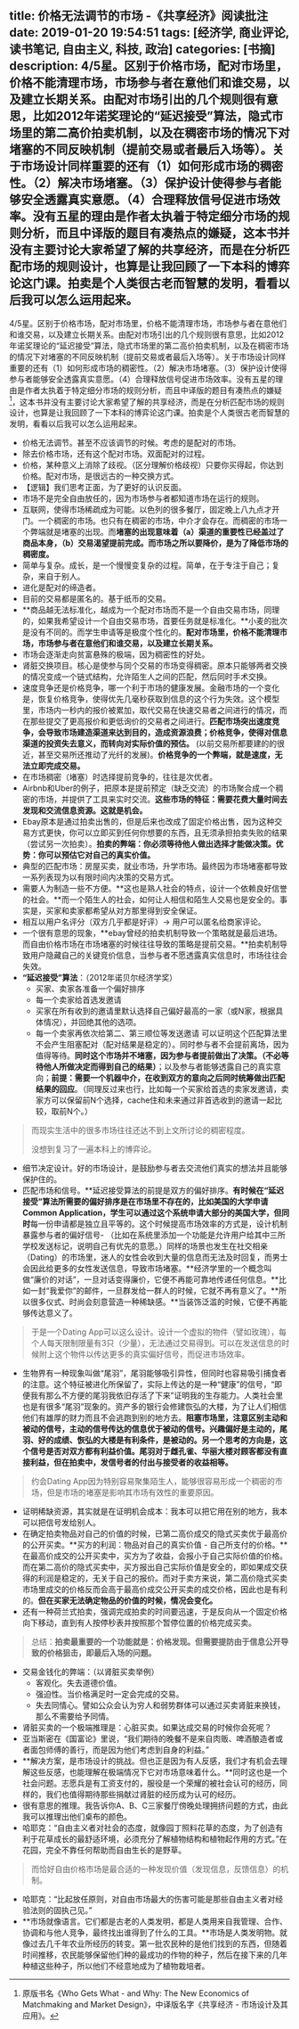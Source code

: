 title: 价格无法调节的市场 -《共享经济》阅读批注
date: 2019-01-20 19:54:51
tags: [经济学, 商业评论, 读书笔记, 自由主义, 科技, 政治]
categories: [书摘]
description: 4/5星。区别于价格市场，配对市场里，价格不能清理市场，市场参与者在意他们和谁交易，以及建立长期关系。由配对市场引出的几个规则很有意思，比如2012年诺奖理论的“延迟接受”算法，隐式市场里的第二高价拍卖机制，以及在稠密市场的情况下对堵塞的不同反映机制（提前交易或者最后入场等）。关于市场设计同样重要的还有（1）如何形成市场的稠密性。（2）解决市场堵塞。（3）保护设计使得参与者能够安全透露真实意愿。（4）合理释放信号促进市场效率。没有五星的理由是作者太执着于特定细分市场的规则分析，而且中译版的题目有凑热点的嫌疑，这本书并没有主要讨论大家希望了解的共享经济，而是在分析匹配市场的规则设计，也算是让我回顾了一下本科的博弈论这门课。拍卖是个人类很古老而智慧的发明，看看以后我可以怎么运用起来。
---

4/5星。区别于价格市场，配对市场里，价格不能清理市场，市场参与者在意他们和谁交易，以及建立长期关系。由配对市场引出的几个规则很有意思，比如2012年诺奖理论的“延迟接受”算法，隐式市场里的第二高价拍卖机制，以及在稠密市场的情况下对堵塞的不同反映机制（提前交易或者最后入场等）。关于市场设计同样重要的还有（1）如何形成市场的稠密性。（2）解决市场堵塞。（3）保护设计使得参与者能够安全透露真实意愿。（4）合理释放信号促进市场效率。没有五星的理由是作者太执着于特定细分市场的规则分析，而且中译版的题目有凑热点的嫌疑[^1]，这本书并没有主要讨论大家希望了解的共享经济，而是在分析匹配市场的规则设计，也算是让我回顾了一下本科的博弈论这门课。拍卖是个人类很古老而智慧的发明，看看以后我可以怎么运用起来。

- 价格无法调节。甚至不应该调节的时候。考虑的是配对的市场。
- 除去价格市场，还有这个配对市场。双面配对的过程。
- 价格，某种意义上消除了歧视。（区分理解价格歧视）只要你买得起，你达到价格。配对市场，是很远古的一种交换方式。
- 【逻辑】我们思考正面，为了更好的认识反面。
- 市场不是完全自由放任的，因为市场参与者都知道市场在运行的规则。
- 互联网，使得市场稀疏成为可能。以色列的很多餐厅，固定晚上八九点才开门。一个稠密的市场。也只有在稠密的市场，中介才会存在。而稠密的市场一个弊端就是堵塞的出现。而**堵塞的出现意味着（a）渠道的重要性已经盖过了商品本身，（b）交易渴望提前完成。而市场之所以要降价，是为了降低市场的稠密度。**
- 简单与复杂。成长，是一个慢慢变复杂的过程。简单，在于专注于自己；复杂，来自于别人。
- 进化是配对的缔造者。
- 目前的交易都是匿名的。基于纸币的交易。
- **商品越无法标准化，越成为一个配对市场而不是一个自由交易市场，同理的，如果我希望设计一个自由交易市场，首要任务就是标准化。**小麦的批次是没有不同的。而学生申请等是极度个性化的。**配对市场里，价格不能清理市场，市场参与者在意他们和谁交易，以及建立长期关系。**
- 市场会逐渐走向贫富悬殊的极端，因为稠密性的好处。
- 肾脏交换项目。核心是使参与同个交易的市场变得稠密。原本只能够两者交换的情况变成一个链式结构，允许陌生人之间的匹配，然后同时手术交换。
- 速度竞争还是价格竞争，哪一个利于市场的健康发展。金融市场的一个变化是，恢复价格竞争，使得优先几毫秒获取到信息的这个行为失效。这个模型里，市场内一秒内的报价被累加，取代交易在快速交易者之间进行的情况，而在那些提交了更高报价和更低询价的交易者之间进行。**匹配市场突出速度竞争，会导致市场建造渠道来达到目的，造成资源浪费；价格竞争，使得对信息渠道的投资失去意义，而转向对实际价值的预估。** (以前交易所都要建的的很近，甚至交易所还推动了光纤的发展)。**价格竞争的一个弊端，就是速度，无法立即完成交易。**
- 在市场稠密（堵塞）时选择提前竞争的，往往是次优者。
- Airbnb和Uber的例子，把原本是提前预定（缺乏交流）的市场聚合成一个稠密的市场，并提供了工具来实时交流。**这些市场的特征：需要花费大量时间去发现和交流信息资源。这就是机会。**
- Ebay原本是通过拍卖出售的，但是后来也改成了固定价格出售，因为这种交易方式更快，你可以立即买到任何你想要的东西，且无须承担拍卖失败的结果（尝试另一次拍卖）。**拍卖的弊端：你必须等待他人做出选择才能做决策。优势：你可以预估它对自己的真实价值。**
- 典型的匹配市场：房屋买卖，就业市场，升学市场。最终因为市场堵塞都导致一系列表现为以有限时间内决策的交易方式。
- 需要人为制造一些不方便。**这也是熟人社会的特点，设计一个依赖良好信誉的社会。**而一个陌生人的社会，如何让人相信和陌生人交易也是安全的。事实是，买家和卖家都希望从对方那里得到安全保证。
- 相互以用户名评分（双方几乎都是好评）-> 用户可以匿名给商家评论。
- 一个很有意思的现象，**ebay曾经的拍卖机制导致一个策略就是最后进场。而自由价格市场在市场堵塞的时候往往导致的策略是提前交易。**拍卖机制导致用户隐藏自己的关键竞价信息，当参与者不愿透露真实信息时，市场往往会失效。
- **“延迟接受”算法**：（2012年诺贝尔经济学奖）
	- 买家、卖家各准备一个偏好排序
	- 每一个卖家给首选发邀请
	- 买家在所有收到的邀请里默认选择自己偏好最高的一家（或N家，根据具体情况），并回绝其他的选项。
	- 每一个卖家再依次给第二、第三顺位等发送邀请
可以证明这个匹配算法里不会产生阻塞配对（配对结果是稳定的）。同时参与者不会提前离场，因为值得等待。**同时这个市场并不堵塞，因为参与者提前做出了决策。（不必等待他人所做决定而得到自己的结果）**；以及参与者能够透露自己的真实意向；**前提：需要一个机器中介，在收到双方的意向之后同时统筹做出匹配结果的回应**。（同理反过来也行，比如每一个买家给首选的卖家发邀请，卖家方可以保留前N个选择，cache住和未来通过非首选收到的邀请一起比较，取前N个。）
> 而现实生活中的很多市场往往还达不到上文所讨论的稠密程度。
>  
> 没想到复习了一遍本科上的博弈论。
- 细节决定设计。好的市场设计，是鼓励参与者去交流他们真实的想法并且能够保护住的。
- 匹配市场和信号。**延迟接受算法的前提是双方的偏好排序。**有时候在“延迟接受”算法所需要的偏好排序是在市场里不存在的，比如美国的大学申请Common Application，学生可以通过这个系统申请大部分的美国大学，但同时**每一份申请都是独立且平等的。这个时候提高市场效率的方式是，设计机制暴露参与者的偏好信号- （比如在系统里添加一个功能是允许用户给其中三所学校发送标记，说明自己有优先的意愿。）同样的场景也发生在社交相亲（Dating）的市场里，迷人的女性会收到大量的信息而无法及时回复，而男士会因此给更多的女性发送信息，导致市场堵塞。**经济学里的一个概念叫做“廉价的对话”，一旦对话变得廉价，它便不再能可靠地传递任何信息。**比如一封“我爱你”的邮件，一旦群发给一群人的时候，它就不再有意义了。**所以很多仪式、时尚会刻意营造一种稀缺感。**当装饰泛滥的时候，它便不再能够传达意义了。
> 于是一个Dating App可以这么设计。设计一个虚拟的物件（譬如玫瑰），每个人每天限制限量有3只（少量），无法通过交易得到。可以在发送信息的时候附上这个物件以传达更多的真实偏好信号，而促进市场效率。
- 生物界有一种现象叫做“尾羽”，尾羽能够吸引异性，但同时也容易吸引捕食者的注意。这个特征被进化所保留了，实际上传达的是一种“健康”的信号，“即便我有那么不方便的尾羽我依旧存活了下来”证明我的生存能力。人类社会里也是有很多“尾羽”现象的。资产多的银行会修建恢弘的大楼，为了让人们相信他们有雄厚的财力而且不会逃跑到别的地方去。**阻塞市场里，注意区别主动和被动的信号，主动的信号传达的信息优于被动的信号。兴趣偏好是主动的，尾羽、好的成绩、恢弘的大楼是有利条件，是被动的。**另一个思考的方向是，这个信号是否对双方都有利益价值。尾羽对于雌孔雀、华丽大楼对顾客都没有直接利益，但在**拍卖中，发信号者的付出与接受者的收益相等。**
> 约会Dating App因为特别容易聚集陌生人，能够很容易形成一个稠密的市场，但是市场的堵塞是影响其市场有效性的重要原因。
- 证明稀缺资源，其实就是在证明机会成本：我本可以把它用在别的地方，我本可以把信号发给别人。
- 在确定拍卖物品对自己的价值的时候，已第二高价成交的隐式买卖优于最高价的公开买卖。**买方的利润：物品对自己的真实价值 - 自己所支付的价格。**在最高价成交的公开买卖中，买方为了收益，会报小于自己实际价值的价格。而在第二高价的隐式买卖中，买方报出自己实际价值是安全的，即如果成交获得的利润是稳定的，无关于自己的报价。而对于卖方来说，第二高价隐式买卖市场里成交的价格反而会高于最高价成交公开买卖的成交价格，因此也是有利的。**但在买家无法确定物品的价值的时候，情况会变化。**
- 还有一种荷兰式拍卖，强调完成拍卖的时间要迅速，于是反向从一个固定价格向下移动，直到有人按停秒表并按照那个暂停位置的价格完成买卖。
> 总结：**拍卖最重要的一个功能就是：价格发现。但需要提防由于信息公开导致的价格狙击，即最后入场的问题。**
- 交易金钱化的弊端：（以肾脏买卖举例）
	- 客观化。失去道德价值。
	- 强迫性。当价格满足时一定会完成的交易。
	- 失去同情心。譬如公众会认为穷人和弱势群体可以通过买卖肾脏来换钱，那么不需要给予同情。
- 肾脏买卖的一个极端推理是：心脏买卖。如果达成交易的时候你会死呢？
- 亚当斯密在《国富论》里说，“我们期待的晚餐不是来自肉贩、啤酒酿造者或者面包师傅的善行，而是因为他们考虑到自身的利益。”
- **解决方案，是市场设计的挑战。但也正是因为有人反感，我们才有机会去理解这些反感，也能理解在极端情况下它对市场意味着什么。**同时这也是一个社会问题。志愿兵是有工资支付的，服役是一个荣耀的被社会认可的经历，同样的，我们也值得期待那些捐献过肾脏的经历成为认可的经历。
- 很有意思的推理。我告诉你A、B、C三家餐厅傍晚处理拥挤问题的方式，由此我可以推理出他们桌布的颜色。
- 哈耶克：“自由主义者对社会的态度，就像园丁照料花草的态度，为了创造有利于花草成长的最舒适环境，必须充分了解植物结构和植物起作用的方式。”在花园，完全不靠任何帮助而自由生长的是野草。
> 而恰好自由价格市场是最合适的一种发现价值（发现信息，反馈信息）的机制。
- 哈耶克：“比起放任原则，对自由市场最大的伤害可能是那些自由主义者对经验法则的固执己见。”
- **市场就像语言。它们都是古老的人类发明，都是人类用来自我管理、合作、协调和与他人竞争，最终找出谁得到了什么的工具。**市场是人类发明物。就像过去几千年农业所经历的转变。第一批农民种的是他们找到的东西，但随着时间推移，农民能够保留他们种的最成功的作物的种子，然后在接下来的几年种植这些种子，所以他们不经意地成为了植物栽培者。

[^1]: 原版书名《Who Gets What - and Why: The New Economics of Matchmaking and Market Design》，中译版名字《共享经济 - 市场设计及其应用》。